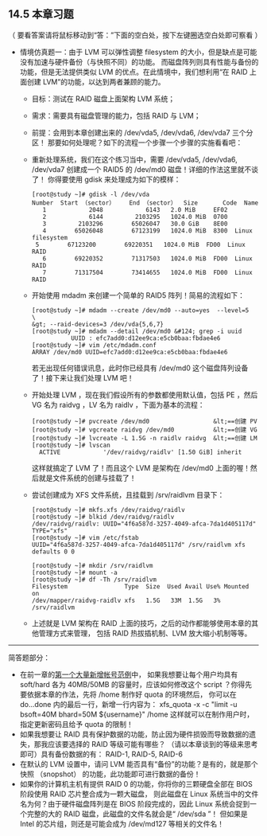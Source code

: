 ## 14.5 本章习题

（ 要看答案请将鼠标移动到“答：”下面的空白处，按下左键圈选空白处即可察看 ）

- 情境仿真题一：由于 LVM 可以弹性调整 filesystem 的大小，但是缺点是可能没有加速与硬件备份（与快照不同）的功能。 而磁盘阵列则具有性能与备份的功能，但是无法提供类似 LVM 的优点。在此情境中，我们想利用“在 RAID 上面创建 LVM”的功能，以达到两者兼顾的能力。

  - 目标：测试在 RAID 磁盘上面架构 LVM 系统；

  - 需求：需要具有磁盘管理的能力，包括 RAID 与 LVM；

  - 前提：会用到本章创建出来的 /dev/vda5, /dev/vda6, /dev/vda7 三个分区！ 那要如何处理呢？如下的流程一个步骤一个步骤的实施看看吧：

  - 重新处理系统，我们在这个练习当中，需要 /dev/vda5, /dev/vda6, /dev/vda7 创建成一个 RAID5 的 /dev/md0 磁盘！详细的作法这里就不谈了！ 你得要使用 gdisk 来处理成为如下的模样：

    ```
    [root@study ~]# gdisk -l /dev/vda
    Number  Start （sector）    End （sector）  Size       Code  Name
       1            2048            6143   2.0 MiB     EF02
       2            6144         2103295   1024.0 MiB  0700
       3         2103296        65026047   30.0 GiB    8E00
       4        65026048        67123199   1024.0 MiB  8300  Linux filesystem
     5        67123200        69220351   1024.0 MiB  FD00  Linux RAID
       6        69220352        71317503   1024.0 MiB  FD00  Linux RAID
       7        71317504        73414655   1024.0 MiB  FD00  Linux RAID
    ```

  - 开始使用 mdadm 来创建一个简单的 RAID5 阵列！简易的流程如下：

    ```
    [root@study ~]# mdadm --create /dev/md0 --auto=yes  --level=5  \
    &gt; --raid-devices=3 /dev/vda{5,6,7}
    [root@study ~]# mdadm --detail /dev/md0 &#124; grep -i uuid
               UUID : efc7add0:d12ee9ca:e5cb0baa:fbdae4e6
    [root@study ~]# vim /etc/mdadm.conf
    ARRAY /dev/md0 UUID=efc7add0:d12ee9ca:e5cb0baa:fbdae4e6
    ```

    若无出现任何错误讯息，此时你已经具有 /dev/md0 这个磁盘阵列设备了！接下来让我们处理 LVM 吧！

  - 开始处理 LVM ，现在我们假设所有的参数都使用默认值，包括 PE ，然后 VG 名为 raidvg ，LV 名为 raidlv ，下面为基本的流程：

    ```
    [root@study ~]# pvcreate /dev/md0                  &lt;==创建 PV
    [root@study ~]# vgcreate raidvg /dev/md0           &lt;==创建 VG
    [root@study ~]# lvcreate -L 1.5G -n raidlv raidvg  &lt;==创建 LM
    [root@study ~]# lvscan
      ACTIVE            '/dev/raidvg/raidlv' [1.50 GiB] inherit
    ```

    这样就搞定了 LVM 了！而且这个 LVM 是架构在 /dev/md0 上面的喔！然后就是文件系统的创建与挂载了！

  - 尝试创建成为 XFS 文件系统，且挂载到 /srv/raidlvm 目录下：

    ```
    [root@study ~]# mkfs.xfs /dev/raidvg/raidlv
    [root@study ~]# blkid /dev/raidvg/raidlv
    /dev/raidvg/raidlv: UUID="4f6a587d-3257-4049-afca-7da1d405117d" TYPE="xfs"
    [root@study ~]# vim /etc/fstab
    UUID="4f6a587d-3257-4049-afca-7da1d405117d" /srv/raidlvm xfs    defaults 0 0
    
    [root@study ~]# mkdir /srv/raidlvm
    [root@study ~]# mount -a
    [root@study ~]# df -Th /srv/raidlvm
    Filesystem                Type  Size  Used Avail Use% Mounted on
    /dev/mapper/raidvg-raidlv xfs   1.5G   33M  1.5G   3% /srv/raidlvm
    ```

  - 上述就是 LVM 架构在 RAID 上面的技巧，之后的动作都能够使用本章的其他管理方式来管理， 包括 RAID 热拔插机制、LVM 放大缩小机制等等。

------

简答题部分：

- 在前一章的[第一个大量新增帐号范例](https://wizardforcel.gitbooks.io/vbird-linux-basic-4e/Text/index.html#manual_account_1)中， 如果我想要让每个用户均具有 soft/hard 各为 40MB/50MB 的容量时，应该如何修改这个 script ？你得先要依据本章的作法，先将 /home 制作好 quota 的环境然后， 你可以在 do...done 内的最后一行，新增一行内容为： xfs_quota -x -c "limit -u bsoft=40M bhard=50M ${username}" /home 这样就可以在制作用户时，指定更新密码且给予 quota 的限制！
- 如果我想要让 RAID 具有保护数据的功能，防止因为硬件损毁而导致数据的遗失，那我应该要选择的 RAID 等级可能有哪些？ （请以本章谈到的等级来思考即可）具有备份数据的有： RAID-1, RAID-5, RAID-6
- 在默认的 LVM 设置中，请问 LVM 能否具有“备份”的功能？是有的，就是那个快照 （snopshot） 的功能，此功能即可进行数据的备份！
- 如果你的计算机主机有提供 RAID 0 的功能，你将你的三颗硬盘全部在 BIOS 阶段使用 RAID 芯片整合成为一颗大磁盘， 则此磁盘在 Linux 系统当中的文件名为何？由于硬件磁盘阵列是在 BIOS 阶段完成的，因此 Linux 系统会捉到一个完整的大的 RAID 磁盘，此磁盘的文件名就会是“ /dev/sda ”！ 但如果是 Intel 的芯片组，则还是可能会成为 /dev/md127 等相关的文件名！